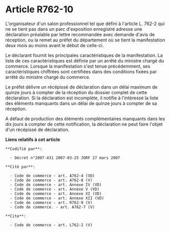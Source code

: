 # Article R762-10

L'organisateur d'un salon professionnel tel que défini à l'article L. 762-2 qui ne se tient pas dans un parc d'exposition
enregistré adresse une déclaration préalable par lettre recommandée avec demande d'avis de réception, ou la remet au préfet
du département où se tient la manifestation deux mois au moins avant le début de celle-ci. 

Le déclarant fournit les principales caractéristiques de la manifestation. La liste de ces caractéristiques est définie par
un arrêté du ministre chargé du commerce. Lorsque la manifestation s'est tenue précédemment, ses caractéristiques chiffrées
sont certifiées dans des conditions fixées par arrêté du ministre chargé du commerce. 

Le préfet délivre un récépissé de déclaration dans un délai maximum de quinze jours à compter de la réception du dossier
complet de cette déclaration. Si la déclaration est incomplète, il notifie à l'intéressé la liste des éléments manquants dans
un délai de quinze jours à compter de sa réception. 

A défaut de production des éléments complémentaires manquants dans les dix jours à compter de cette notification, la
déclaration ne peut faire l'objet d'un récépissé de déclaration.

**Liens relatifs à cet article**

	**Codifié par**:

	  - Décret n°2007-431 2007-03-25 JORF 27 mars 2007

	**Cité par**:

	  - Code de commerce - art. A762-4 (VD)
	  - Code de commerce - art. A762-8 (V)
	  - Code de commerce - art. Annexe IV (VD)
	  - Code de commerce - art. Annexe V (VD)
	  - Code de commerce - art. Annexe XI (VD)
	  - Code de commerce - art. Annexe XII (VD)
	  - Code de commerce - art. R762-9 (V)
	  - Code de commerce. - art. A762-7 (V)

	**Cite**:

	  - Code de commerce - art. L762-2 (V)

